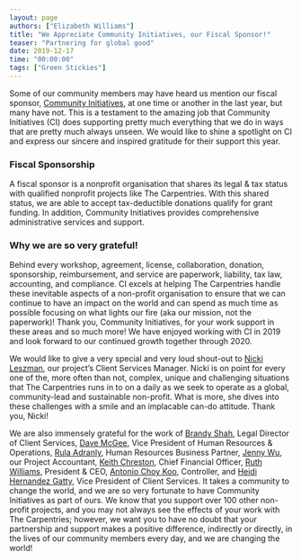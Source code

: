 ```yaml
---
layout: page
authors: ["Elizabeth Williams"]
title: "We Appreciate Community Initiatives, our Fiscal Sponsor!"
teaser: "Partnering for global good"
date: 2019-12-17
time: "00:00:00"
tags: ["Green Stickies"]
---
```

Some of our community members may have heard us mention our fiscal sponsor, [Community Initiatives](https://communityin.org/), at one time or another in the last year, but many have not. This is a testament to the amazing job that Community Initiatives (CI) does supporting pretty much everything that we do in ways that are pretty much always unseen. We would like to shine a spotlight on CI and express our sincere and inspired gratitude for their support this year. 

### Fiscal Sponsorship

A fiscal sponsor is a nonprofit organisation that shares its legal & tax status with qualified nonprofit projects like The Carpentries. With this shared status, we are able to accept tax-deductible donations qualify for grant funding. In addition, Community Initiatives provides comprehensive administrative services and support.

### Why we are so very grateful!

Behind every workshop, agreement, license, collaboration, donation, sponsorship, reimbursement, and service are paperwork, liability, tax law, accounting, and compliance. CI excels at helping The Carpentries handle these inevitable aspects of a non-profit organisation to ensure that we can continue to have an impact on the world and can spend as much time as possible focusing on what lights our fire (aka our mission, not the paperwork)! Thank you, Community Initiatives, for your work support in these areas and so much more! We have enjoyed working with CI in 2019 and look forward to our continued growth together through 2020.


We would like to give a very special and very loud shout-out to [Nicki Leszman](https://communityin.org/meet-us/team/client-services/nicki-leszman/), our project’s Client Services Manager. Nicki is on point for every one of the, more often than not, complex, unique and challenging situations that The Carpentries runs in to on a daily as we seek to operate as a global, community-lead and sustainable non-profit. What is more, she dives into these challenges with a smile and an implacable can-do attitude. Thank you, Nicki! 

We are also immensely grateful for the work of [Brandy Shah](https://communityin.org/meet-us/team/client-services/brandy-shah/), Legal Director of Client Services, [Dave McGee](https://communityin.org/meet-us/team/hr/david-mcgee/), Vice President of Human Resources & Operations, [Rula Adranly](https://communityin.org/meet-us/team/hr/rula-adranly/), Human Resources Business Partner, [Jenny Wu](https://communityin.org/meet-us/team/finance/jenny-wu/), our Project Accountant, [Keith Chreston](https://communityin.org/meet-us/team/finance/keith-chreston/), Chief Financial Officer, [Ruth Williams](https://communityin.org/meet-us/team/ceos-office/ruth-williams/), President & CEO, [Antonio Choy Koo](https://communityin.org/meet-us/team/finance/antonio-choy-koo/), Controller, and [Heidi Hernandez Gatty](https://communityin.org/meet-us/team/client-services/heidi-hernandez-gatty/), Vice President of Client Services. It takes a community to change the world, and we are so very fortunate to have Community Initiatives as part of ours. We know that you support over 100 other non-profit projects, and you may not always see the effects of your work with The Carpentries; however, we want you to have no doubt that your partnership and support makes a positive difference, indirectly or directly, in the lives of our community members every day, and we are changing the world!